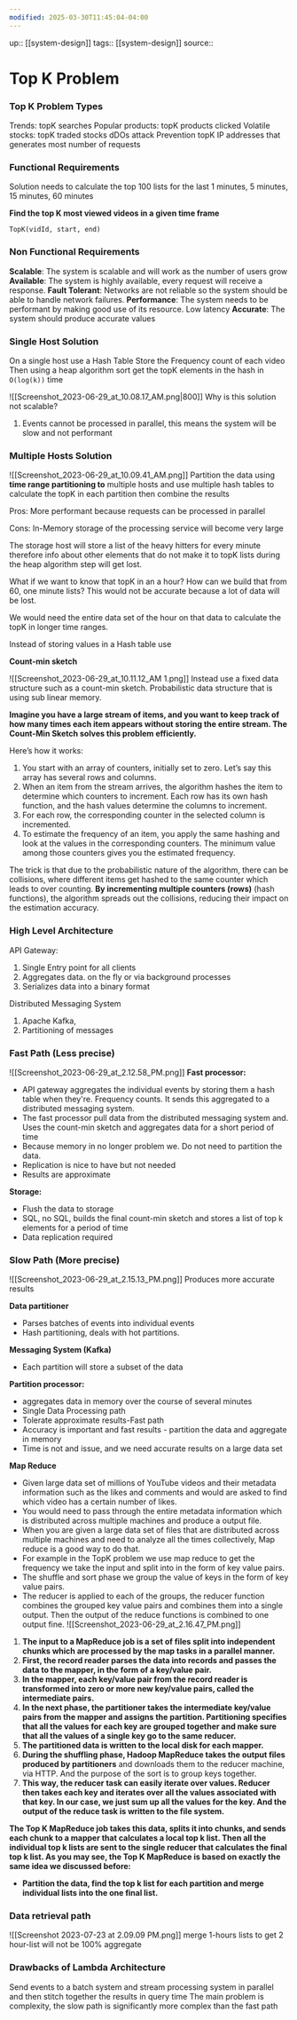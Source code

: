 ```yaml
---
modified: 2025-03-30T11:45:04-04:00
---
```


up::  [[system-design]]
tags:: [[system-design]]
source::


# Top K Problem

### Top K Problem Types

Trends: topK searches
Popular products: topK products clicked
Volatile stocks: topK traded stocks
dDOs attack Prevention topK IP addresses that generates most number of requests

### **Functional Requirements**

Solution needs to calculate the top 100 lists for the last
1 minutes, 5 minutes, 15 minutes, 60 minutes

**Find the top K most viewed videos in a given time frame**

`TopK(vidId, start, end)`

### **Non Functional Requirements**

**Scalable**: The system is scalable and will work as the number of users grow
**Available**: The system is highly available, every request will receive a response.
**Fault Tolerant**: Networks are not reliable so the system should be able to handle network failures.
**Performance**: The system needs to be performant by making good use of its resource. Low latency
**Accurate**: The system should produce accurate values

### **Single Host Solution**

On a single host use a Hash Table Store the Frequency count of each video
Then using a heap algorithm sort get the topK elements in the hash in `O(log(k))` time

![[Screenshot_2023-06-29_at_10.08.17_AM.png|800]]
Why is this solution not scalable?

1. Events cannot be processed in parallel, this means the system will be slow and not performant

### **Multiple Hosts Solution**
![[Screenshot_2023-06-29_at_10.09.41_AM.png]]
Partition the data using **time range partitioning to** multiple hosts and use multiple hash tables to calculate the topK in each partition then combine the results

Pros:
More performant because requests can be processed in parallel

Cons:
In-Memory storage of the processing service will become very large

The storage host will store a list of the heavy hitters for every minute therefore info about other elements that do not make it to topK lists during the heap algorithm step will get lost.

What if we want to know that topK in an a hour? How can we build that from 60, one minute lists? This would not be accurate because a lot of data will be lost.

We would need the entire data set of the hour on that data to calculate the topK in longer time ranges.

Instead of storing values in a Hash table use

**Count-min sketch**

![[Screenshot_2023-06-29_at_10.11.12_AM 1.png]]
Instead use a fixed data structure such as a count-min sketch. Probabilistic data structure that is using sub linear memory.

**Imagine you have a large stream of items, and you want to keep track of how many times each item appears without storing the entire stream. The Count-Min Sketch solves this problem efficiently.**

Here’s how it works:

1. You start with an array of counters, initially set to zero. Let’s say this array has several rows and columns.
2. When an item from the stream arrives, the algorithm hashes the item to determine which counters to increment. Each row has its own hash function, and the hash values determine the columns to increment.
3. For each row, the corresponding counter in the selected column is incremented.
4. To estimate the frequency of an item, you apply the same hashing and look at the values in the corresponding counters. The minimum value among those counters gives you the estimated frequency.

The trick is that due to the probabilistic nature of the algorithm, there can be collisions, where different items get hashed to the same counter which leads to over counting.  **By incrementing multiple counters (rows)** (hash functions), the algorithm spreads out the collisions, reducing their impact on the estimation accuracy.

### High Level Architecture

API Gateway:
1. Single Entry point for all clients
2. Aggregates data. on the fly or via background processes
3. Serializes data into a binary format

Distributed Messaging System
1. Apache Kafka,
2.  Partitioning of messages

### Fast Path (Less precise)

![[Screenshot_2023-06-29_at_2.12.58_PM.png]]
**Fast processor:**
- API gateway aggregates the individual events by storing them a hash table when they're. Frequency counts. It sends this aggregated to a distributed messaging system.
- The fast processor pull data from the distributed messaging system and. Uses the count-min sketch and aggregates data for a short period of time
- Because memory in no longer problem we. Do not need to partition the data.
- Replication is nice to have but not needed
- Results are approximate

**Storage:**
- Flush the data to storage
- SQL, no SQL, builds the final count-min sketch and stores a list of top k elements for a period of time
- Data replication required

### Slow Path (More precise)
![[Screenshot_2023-06-29_at_2.15.13_PM.png]]
Produces more accurate results

**Data partitioner**
- Parses batches of events into individual events
- Hash partitioning, deals with hot partitions.

**Messaging System (Kafka)**
- Each partition will store a subset of the data

**Partition processor:**
- aggregates data in memory over the course of several minutes
- Single Data Processing path
- Tolerate approximate results-Fast path
- Accuracy is important and fast results - partition the data and aggregate in memory
- Time is not and issue, and we need accurate results on a large data set

**Map Reduce**
- Given large data set of millions of YouTube videos and their metadata information such as the likes and comments and would are asked to find which video has a certain number of likes.
- You would need to pass through the entire metadata information which is distributed across multiple machines and produce a output file.
- When you are given a large data set of files that are distributed across multiple machines and need to analyze all the times collectively, Map reduce is a good way to do that.
- For example in the TopK problem we use map reduce to get the frequency we take the input and split into in the form of key value pairs.
- The shuffle and sort phase we group the value of keys in the form of key value pairs.
- The reducer is applied to each of the groups, the reducer function combines the grouped key value pairs and combines them into a single output. Then the output of the reduce functions is combined to one output fine.
![[Screenshot_2023-06-29_at_2.16.47_PM.png]]
1. **The input to a MapReduce job is a set of files split into independent chunks which are processed by the map tasks in a parallel manner.**
2.  **First, the record reader parses the data into records and passes the data to the mapper, in the form of a key/value pair.**
3. **In the mapper, each key/value pair from the record reader is transformed into zero or more new key/value pairs, called the intermediate pairs.**
4. **In the next phase, the partitioner takes the intermediate key/value pairs from the mapper and assigns the partition. Partitioning specifies that all the values for each key are grouped together and make sure that all the values of a single key go to the same reducer.**
5. **The partitioned data is written to the local disk for each mapper.**
6. **During the shuffling phase, Hadoop MapReduce takes the output files produced by partitioners** and downloads them to the reducer machine, via HTTP. And the purpose of the sort is to group keys together.
7. **This way, the reducer task can easily iterate over values. Reducer then takes each key and iterates over all the values associated with that key. In our case, we just sum up all the values for the key. And the output of the reduce task is written to the file system.**

**The Top K MapReduce job takes this data, splits it into chunks, and sends each chunk to a mapper that calculates a local top k list. Then all the individual top k lists are sent to the single reducer that calculates the final top k list. As you may see, the Top K MapReduce is based on exactly the same idea we discussed before:**

- **Partition the data, find the top k list for each partition and merge individual lists into the one final list.**

### Data retrieval path
![[Screenshot 2023-07-23 at 2.09.09 PM.png]]
merge 1-hours lists to get 2 hour-list will not be 100% aggregate

### Drawbacks of Lambda Architecture
Send events to a batch system and stream processing system in parallel and then stitch together the results in query time
The main problem is complexity, the slow path is significantly more complex than the fast path
